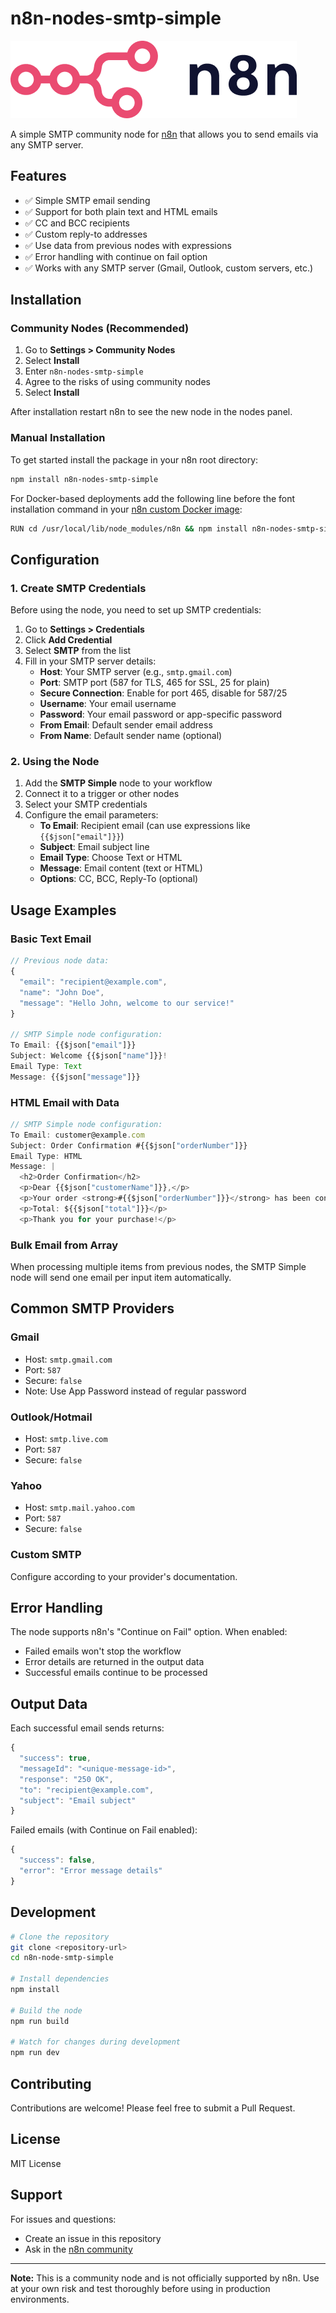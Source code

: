 # n8n-nodes-smtp-simple

![n8n.io - Workflow Automation](https://raw.githubusercontent.com/n8n-io/n8n/master/assets/n8n-logo.png)

A simple SMTP community node for [n8n](https://n8n.io/) that allows you to send emails via any SMTP server.

## Features

- ✅ Simple SMTP email sending
- ✅ Support for both plain text and HTML emails
- ✅ CC and BCC recipients
- ✅ Custom reply-to addresses
- ✅ Use data from previous nodes with expressions
- ✅ Error handling with continue on fail option
- ✅ Works with any SMTP server (Gmail, Outlook, custom servers, etc.)

## Installation

### Community Nodes (Recommended)

1. Go to **Settings > Community Nodes**
2. Select **Install**
3. Enter `n8n-nodes-smtp-simple`
4. Agree to the risks of using community nodes
5. Select **Install**

After installation restart n8n to see the new node in the nodes panel.

### Manual Installation

To get started install the package in your n8n root directory:

```bash
npm install n8n-nodes-smtp-simple
```

For Docker-based deployments add the following line before the font installation command in your [n8n custom Docker image](https://docs.n8n.io/integrations/community-nodes/installation/docker/):

```bash
RUN cd /usr/local/lib/node_modules/n8n && npm install n8n-nodes-smtp-simple
```

## Configuration

### 1. Create SMTP Credentials

Before using the node, you need to set up SMTP credentials:

1. Go to **Settings > Credentials**
2. Click **Add Credential**
3. Select **SMTP** from the list
4. Fill in your SMTP server details:
   - **Host**: Your SMTP server (e.g., `smtp.gmail.com`)
   - **Port**: SMTP port (587 for TLS, 465 for SSL, 25 for plain)
   - **Secure Connection**: Enable for port 465, disable for 587/25
   - **Username**: Your email username
   - **Password**: Your email password or app-specific password
   - **From Email**: Default sender email address
   - **From Name**: Default sender name (optional)

### 2. Using the Node

1. Add the **SMTP Simple** node to your workflow
2. Connect it to a trigger or other nodes
3. Select your SMTP credentials
4. Configure the email parameters:
   - **To Email**: Recipient email (can use expressions like `{{$json["email"]}}`)
   - **Subject**: Email subject line
   - **Email Type**: Choose Text or HTML
   - **Message**: Email content (text or HTML)
   - **Options**: CC, BCC, Reply-To (optional)

## Usage Examples

### Basic Text Email

```javascript
// Previous node data:
{
  "email": "recipient@example.com",
  "name": "John Doe",
  "message": "Hello John, welcome to our service!"
}

// SMTP Simple node configuration:
To Email: {{$json["email"]}}
Subject: Welcome {{$json["name"]}}!
Email Type: Text
Message: {{$json["message"]}}
```

### HTML Email with Data

```javascript
// SMTP Simple node configuration:
To Email: customer@example.com
Subject: Order Confirmation #{{$json["orderNumber"]}}
Email Type: HTML
Message: |
  <h2>Order Confirmation</h2>
  <p>Dear {{$json["customerName"]}},</p>
  <p>Your order <strong>#{{$json["orderNumber"]}}</strong> has been confirmed.</p>
  <p>Total: ${{$json["total"]}}</p>
  <p>Thank you for your purchase!</p>
```

### Bulk Email from Array

When processing multiple items from previous nodes, the SMTP Simple node will send one email per input item automatically.

## Common SMTP Providers

### Gmail
- Host: `smtp.gmail.com`
- Port: `587`
- Secure: `false`
- Note: Use App Password instead of regular password

### Outlook/Hotmail
- Host: `smtp.live.com`
- Port: `587`
- Secure: `false`

### Yahoo
- Host: `smtp.mail.yahoo.com`
- Port: `587`
- Secure: `false`

### Custom SMTP
Configure according to your provider's documentation.

## Error Handling

The node supports n8n's "Continue on Fail" option. When enabled:
- Failed emails won't stop the workflow
- Error details are returned in the output data
- Successful emails continue to be processed

## Output Data

Each successful email sends returns:
```javascript
{
  "success": true,
  "messageId": "<unique-message-id>",
  "response": "250 OK",
  "to": "recipient@example.com",
  "subject": "Email subject"
}
```

Failed emails (with Continue on Fail enabled):
```javascript
{
  "success": false,
  "error": "Error message details"
}
```

## Development

```bash
# Clone the repository
git clone <repository-url>
cd n8n-node-smtp-simple

# Install dependencies
npm install

# Build the node
npm run build

# Watch for changes during development
npm run dev
```

## Contributing

Contributions are welcome! Please feel free to submit a Pull Request.

## License

MIT License

## Support

For issues and questions:
- Create an issue in this repository
- Ask in the [n8n community](https://community.n8n.io/)

---

**Note:** This is a community node and is not officially supported by n8n. Use at your own risk and test thoroughly before using in production environments.